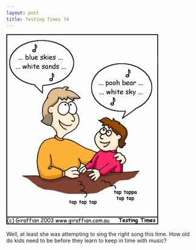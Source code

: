 ```yaml
---
layout: post
title: Testing Times 74
---
```

<img src="/images/tt0074.png">

Well, at least she was attempting to sing the right song this time. How old do kids need to be before they learn to keep in time with music?